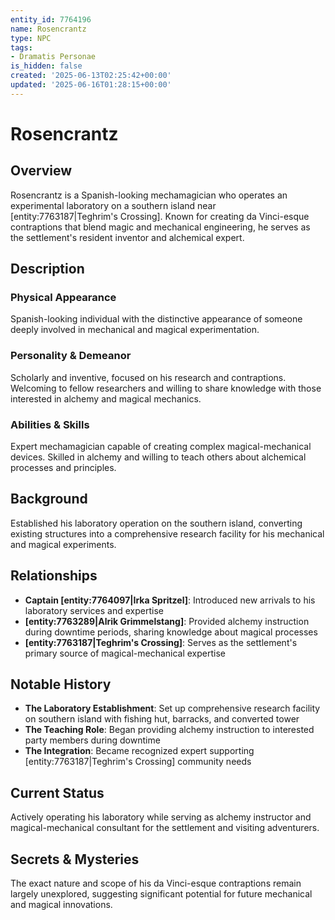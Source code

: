 ```yaml
---
entity_id: 7764196
name: Rosencrantz
type: NPC
tags:
- Dramatis Personae
is_hidden: false
created: '2025-06-13T02:25:42+00:00'
updated: '2025-06-16T01:28:15+00:00'
---
```


# Rosencrantz

## Overview

Rosencrantz is a Spanish-looking mechamagician who operates an experimental laboratory on a southern island near [entity:7763187|Teghrim's Crossing]. Known for creating da Vinci-esque contraptions that blend magic and mechanical engineering, he serves as the settlement's resident inventor and alchemical expert.

## Description

### Physical Appearance

Spanish-looking individual with the distinctive appearance of someone deeply involved in mechanical and magical experimentation.

### Personality & Demeanor

Scholarly and inventive, focused on his research and contraptions. Welcoming to fellow researchers and willing to share knowledge with those interested in alchemy and magical mechanics.

### Abilities & Skills

Expert mechamagician capable of creating complex magical-mechanical devices. Skilled in alchemy and willing to teach others about alchemical processes and principles.

## Background

Established his laboratory operation on the southern island, converting existing structures into a comprehensive research facility for his mechanical and magical experiments.

## Relationships

- **Captain [entity:7764097|Irka Spritzel]**: Introduced new arrivals to his laboratory services and expertise
- **[entity:7763289|Alrik Grimmelstang]**: Provided alchemy instruction during downtime periods, sharing knowledge about magical processes
- **[entity:7763187|Teghrim's Crossing]**: Serves as the settlement's primary source of magical-mechanical expertise

## Notable History

- **The Laboratory Establishment**: Set up comprehensive research facility on southern island with fishing hut, barracks, and converted tower
- **The Teaching Role**: Began providing alchemy instruction to interested party members during downtime
- **The Integration**: Became recognized expert supporting [entity:7763187|Teghrim's Crossing] community needs

## Current Status

Actively operating his laboratory while serving as alchemy instructor and magical-mechanical consultant for the settlement and visiting adventurers.

## Secrets & Mysteries

The exact nature and scope of his da Vinci-esque contraptions remain largely unexplored, suggesting significant potential for future mechanical and magical innovations.